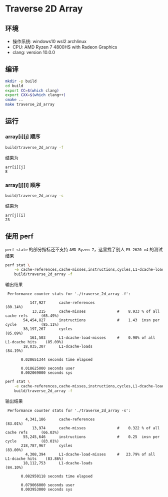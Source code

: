 # Traverse 2D Array

## 环境

* 操作系统: windows10 wsl2 archlinux
* CPU: AMD Ryzen 7 4800HS with Radeon Graphics
* clang: version 10.0.0

## 编译

``` bash
mkdir -p build
cd build
export CC=$(which clang)
export CXX=$(which clang++)
cmake ..
make traverse_2d_array
```

## 运行

### array[i][j] 顺序

``` bash
build/traverse_2d_array -f
```

结果为

``` text
arr[i][j]
8
```

### array[j][i] 顺序

``` bash
build/traverse_2d_array -s
```

结果为

``` text
arr[j][i]
23
```

## 使用 perf

`perf state` 的部分指标还不支持 `AMD Ryzen 7`，这里找了别人 `E5-2620 v4` 的测试结果

``` bash
perf stat \
    -e cache-references,cache-misses,instructions,cycles,L1-dcache-load-misses,L1-dcache-loads \
    build/traverse_2d_array -f
```

输出结果

``` text
 Performance counter stats for './traverse_2d_array -f':

           147,927      cache-references                                              (80.14%)
            13,215      cache-misses              #    8.933 % of all cache refs      (65.49%)
        54,454,827      instructions              #    1.43  insn per cycle           (85.11%)
        38,197,267      cycles                                                        (85.09%)
           161,503      L1-dcache-load-misses     #    0.90% of all L1-dcache hits    (85.09%)
        18,035,307      L1-dcache-loads                                               (84.19%)

       0.020651344 seconds time elapsed

       0.018625000 seconds user
       0.002069000 seconds sys
```

``` bash
perf stat \
    -e cache-references,cache-misses,instructions,cycles,L1-dcache-load-misses,L1-dcache-loads \
    build/traverse_2d_array -f
```

输出结果

``` text
 Performance counter stats for './traverse_2d_array -s':

         4,341,186      cache-references                                              (83.01%)
            13,974      cache-misses              #    0.322 % of all cache refs      (66.03%)
        55,245,646      instructions              #    0.25  insn per cycle           (83.01%)
       218,787,967      cycles                                                        (83.00%)
         4,308,394      L1-dcache-load-misses     #   23.79% of all L1-dcache hits    (83.86%)
        18,112,753      L1-dcache-loads                                               (84.10%)

       0.082950118 seconds time elapsed

       0.079066000 seconds user
       0.003953000 seconds sys
```
